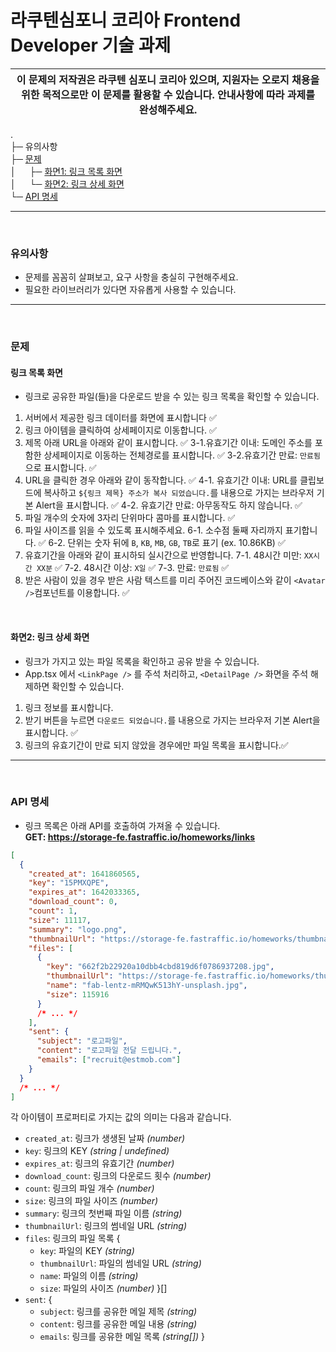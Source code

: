 # 라쿠텐심포니 코리아 Frontend Developer 기술 과제

| 이 문제의 저작권은 라쿠텐 심포니 코리아 있으며, 지원자는 오로지 채용을 위한 목적으로만 이 문제를 활용할 수 있습니다. 안내사항에 따라 과제를 완성해주세요. |
| --------------------------------------------------------------------------------------------------------------------------------------------------------- |

.  
├─ <a name="#precautions">유의사항</a>  
├─ <a href="#questions">문제</a>  
│ 　 ├─ <a href="#question1">화면1: 링크 목록 화면</a>  
│ 　 └─ <a href="#question2">화면2: 링크 상세 화면</a>  
└─ <a href="#apidoc">API 명세</a>

---

<br/>

### <a name="precautions">유의사항</a>

- 문제를 꼼꼼히 살펴보고, 요구 사항을 충실히 구현해주세요.
- 필요한 라이브러리가 있다면 자유롭게 사용할 수 있습니다.

---

<br/>

### <a name="questions">문제</a>

#### <a name="question1">링크 목록 화면</a>

- 링크로 공유한 파일(들)을 다운로드 받을 수 있는 링크 목록을 확인할 수 있습니다.

1. 서버에서 제공한 링크 데이터를 화면에 표시합니다 ✅
2. 링크 아이템을 클릭하여 상세페이지로 이동합니다. ✅
3. 제목 아래 URL을 아래와 같이 표시합니다. ✅
   3-1.유효기간 이내: 도메인 주소를 포함한 상세페이지로 이동하는 전체경로를 표시합니다. ✅
   3-2.유효기간 만료: `만료됨`으로 표시합니다. ✅
4. URL을 클릭한 경우 아래와 같이 동작합니다. ✅
   4-1. 유효기간 이내: URL를 클립보드에 복사하고 `${링크 제목} 주소가 복사 되었습니다.`를 내용으로 가지는 브라우저 기본 Alert을 표시합니다. ✅
   4-2. 유효기간 만료: 아무동작도 하지 않습니다. ✅
5. 파일 개수의 숫자에 3자리 단위마다 콤마를 표시합니다. ✅
6. 파일 사이즈를 읽을 수 있도록 표시해주세요.
   6-1. 소수점 둘째 자리까지 표기합니다. ✅
   6-2. 단위는 숫자 뒤에 `B`, `KB`, `MB`, `GB`, `TB`로 표기 (ex. 10.86KB) ✅
7. 유효기간을 아래와 같이 표시하되 실시간으로 반영합니다.
   7-1. 48시간 미만: `XX시간 XX분` ✅
   7-2. 48시간 이상: `X일` ✅
   7-3. 만료: `만료됨` ✅
8. 받은 사람이 있을 경우 받은 사람 텍스트를 미리 주어진 코드베이스와 같이 `<Avatar />`컴포넌트를 이용합니다. ✅

<br/>

#### <a name="question2">화면2: 링크 상세 화면</a>

- 링크가 가지고 있는 파일 목록을 확인하고 공유 받을 수 있습니다.
- App.tsx 에서 `<LinkPage />` 를 주석 처리하고, `<DetailPage />` 화면을 주석 해제하면 확인할 수 있습니다.

1. 링크 정보를 표시합니다.
2. 받기 버튼을 누르면 `다운로드 되었습니다.`를 내용으로 가지는 브라우저 기본 Alert을 표시합니다. ✅
3. 링크의 유효기간이 만료 되지 않았을 경우에만 파일 목록을 표시합니다.✅

---

<br/>

### <a name="apidoc">API 명세</a>

- 링크 목록은 아래 API를 호출하여 가져올 수 있습니다.  
  **GET: https://storage-fe.fastraffic.io/homeworks/links**

```json
[
  {
    "created_at": 1641860565,
    "key": "15PMXQPE",
    "expires_at": 1642033365,
    "download_count": 0,
    "count": 1,
    "size": 11117,
    "summary": "logo.png",
    "thumbnailUrl": "https://storage-fe.fastraffic.io/homeworks/thumbnails/15PMXQPE/1641860565.jpg",
    "files": [
      {
        "key": "662f2b22920a10dbb4cbd819d6f0786937208.jpg",
        "thumbnailUrl": "https://storage-fe.fastraffic.io/homeworks/thumbnails/15PMXQPE/662f2b22920a10dbb4cbd819d6f0786937208.jpg",
        "name": "fab-lentz-mRMQwK513hY-unsplash.jpg",
        "size": 115916
      }
      /* ... */
    ],
    "sent": {
      "subject": "로고파일",
      "content": "로고파일 전달 드립니다.",
      "emails": ["recruit@estmob.com"]
    }
  }
  /* ... */
]
```

각 아이템이 프로퍼티로 가지는 값의 의미는 다음과 같습니다.

- `created_at`: 링크가 생생된 날짜 _(number)_
- `key`: 링크의 KEY _(string | undefined)_
- `expires_at`: 링크의 유효기간 _(number)_
- `download_count`: 링크의 다운로드 횟수 _(number)_
- `count`: 링크의 파일 개수 _(number)_
- `size`: 링크의 파일 사이즈 _(number)_
- `summary`: 링크의 첫번째 파일 이름 _(string)_
- `thumbnailUrl`: 링크의 썸네일 URL _(string)_
- `files`: 링크의 파일 목록 {
  - `key`: 파일의 KEY _(string)_
  - `thumbnailUrl`: 파일의 썸네일 URL _(string)_
  - `name`: 파일의 이름 _(string)_
  - `size`: 파일의 사이즈 _(number)_
    }[]
- `sent`: {
  - `subject`: 링크를 공유한 메일 제목 _(string)_
  - `content`: 링크를 공유한 메일 내용 _(string)_
  - `emails`: 링크를 공유한 메일 목록 _(string[])_
    }

